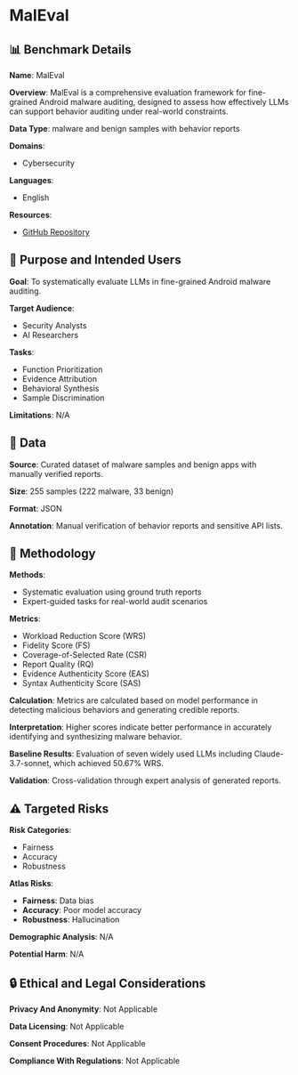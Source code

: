 # MalEval

## 📊 Benchmark Details

**Name**: MalEval

**Overview**: MalEval is a comprehensive evaluation framework for fine-grained Android malware auditing, designed to assess how effectively LLMs can support behavior auditing under real-world constraints.

**Data Type**: malware and benign samples with behavior reports

**Domains**:
- Cybersecurity

**Languages**:
- English

**Resources**:
- [GitHub Repository](https://github.com/ZhengXR930/MalEval.git)

## 🎯 Purpose and Intended Users

**Goal**: To systematically evaluate LLMs in fine-grained Android malware auditing.

**Target Audience**:
- Security Analysts
- AI Researchers

**Tasks**:
- Function Prioritization
- Evidence Attribution
- Behavioral Synthesis
- Sample Discrimination

**Limitations**: N/A

## 💾 Data

**Source**: Curated dataset of malware samples and benign apps with manually verified reports.

**Size**: 255 samples (222 malware, 33 benign)

**Format**: JSON

**Annotation**: Manual verification of behavior reports and sensitive API lists.

## 🔬 Methodology

**Methods**:
- Systematic evaluation using ground truth reports
- Expert-guided tasks for real-world audit scenarios

**Metrics**:
- Workload Reduction Score (WRS)
- Fidelity Score (FS)
- Coverage-of-Selected Rate (CSR)
- Report Quality (RQ)
- Evidence Authenticity Score (EAS)
- Syntax Authenticity Score (SAS)

**Calculation**: Metrics are calculated based on model performance in detecting malicious behaviors and generating credible reports.

**Interpretation**: Higher scores indicate better performance in accurately identifying and synthesizing malware behavior.

**Baseline Results**: Evaluation of seven widely used LLMs including Claude-3.7-sonnet, which achieved 50.67% WRS.

**Validation**: Cross-validation through expert analysis of generated reports.

## ⚠️ Targeted Risks

**Risk Categories**:
- Fairness
- Accuracy
- Robustness

**Atlas Risks**:
- **Fairness**: Data bias
- **Accuracy**: Poor model accuracy
- **Robustness**: Hallucination

**Demographic Analysis**: N/A

**Potential Harm**: N/A

## 🔒 Ethical and Legal Considerations

**Privacy And Anonymity**: Not Applicable

**Data Licensing**: Not Applicable

**Consent Procedures**: Not Applicable

**Compliance With Regulations**: Not Applicable
